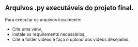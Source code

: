 ## Arquivos .py executáveis do projeto final.

Para executar os arquivos localmente:
  - Crie uma venv,
  - Instale os requirements necessários,
  - Crie a folder videos e faça o upload dos videos desejados.
